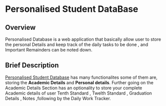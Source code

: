 # Personalised Student DataBase
## Overview
Personalised Database is a web application that basically allow user to store the personal Details and keep track of the daily tasks to be done , and Important Remainders can be noted down.
## Brief Description
[Personalised Student Database](https://github.com/0304ajay/Personalised_Student_DataBase_for_Academics) has many functionalites some of them are, storing the **Academic Details** and **Personal details**. Further going on the Academic Details Section has an optionality to store your complete Academic details of user Tenth Standard , Twelth Standard , Graduation Details , Notes ,following by the Daily Work Tracker.
